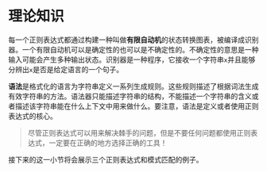 # 理论知识

每一个正则表达式都通过构建一种叫做**有限自动机**的状态转换图表，被编译成识别器。一个有限自动机可以是确定性的也可以是不确定性的。不确定性的意思是一种输入可能会产生多种输出状态。识别器是一种程序，它接收一个字符串`x`并且能够分辨出`x`是否是给定语言的一个句子。

**语法**是格式化的语言为字符串定义一系列生成规则。这些规则描述了根据词法生成有效字符串的方法。语法器只能描述字符串的结构，不能描述一个字符串的含义或者描述该字符串能在什么上下文中用来做什么。要注意，语法是定义或者使用正则表达式的核心。

> 尽管正则表达式可以用来解决棘手的问题，但是不要任何问题都使用正则表达式，一定要在正确的地方选择正确的工具！

接下来的这一小节将会展示三个正则表达式和模式匹配的例子。

